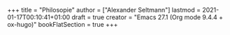 +++
title = "Philosopie"
author = ["Alexander Seltmann"]
lastmod = 2021-01-17T00:10:41+01:00
draft = true
creator = "Emacs 27.1 (Org mode 9.4.4 + ox-hugo)"
bookFlatSection = true
+++
